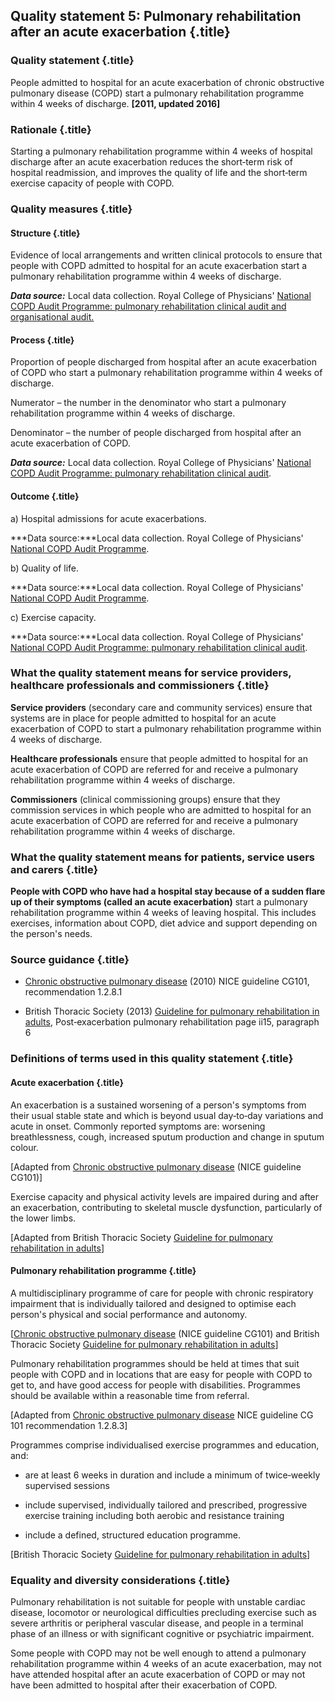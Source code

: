 Quality statement 5: Pulmonary rehabilitation after an acute exacerbation {.title}
-------------------------------------------------------------------------

### Quality statement {.title}

People admitted to hospital for an acute exacerbation of chronic
obstructive pulmonary disease (COPD) start a pulmonary rehabilitation
programme within 4 weeks of discharge. **[2011, updated 2016]**

### Rationale {.title}

Starting a pulmonary rehabilitation programme within 4 weeks of hospital
discharge after an acute exacerbation reduces the short‑term risk of
hospital readmission, and improves the quality of life and the
short‑term exercise capacity of people with COPD.

### Quality measures {.title}

#### Structure {.title}

Evidence of local arrangements and written clinical protocols to ensure
that people with COPD admitted to hospital for an acute exacerbation
start a pulmonary rehabilitation programme within 4 weeks of discharge.

***Data source:*** Local data collection. Royal College of Physicians'
[National COPD Audit Programme: pulmonary rehabilitation clinical audit
and organisational
audit.](https://www.rcplondon.ac.uk/projects/pulmonary-rehabilitation-workstream)

#### Process {.title}

Proportion of people discharged from hospital after an acute
exacerbation of COPD who start a pulmonary rehabilitation programme
within 4 weeks of discharge.

Numerator – the number in the denominator who start a pulmonary
rehabilitation programme within 4 weeks of discharge.

Denominator – the number of people discharged from hospital after an
acute exacerbation of COPD.

***Data source:*** Local data collection. Royal College of Physicians'
[National COPD Audit Programme: pulmonary rehabilitation clinical
audit](https://www.rcplondon.ac.uk/projects/national-copd-audit-programme-starting-2013).

#### Outcome {.title}

​a) Hospital admissions for acute exacerbations.

***Data source:***Local data collection. Royal College of Physicians'
[National COPD Audit
Programme](https://www.rcplondon.ac.uk/projects/national-copd-audit-programme-starting-2013).

​b) Quality of life.

***Data source:***Local data collection. Royal College of Physicians'
[National COPD Audit
Programme](https://www.rcplondon.ac.uk/projects/national-copd-audit-programme-starting-2013).

​c) Exercise capacity.

***Data source:***Local data collection. Royal College of Physicians'
[National COPD Audit Programme: pulmonary rehabilitation clinical
audit](https://www.rcplondon.ac.uk/projects/national-copd-audit-programme-starting-2013).

### What the quality statement means for service providers, healthcare professionals and commissioners {.title}

**Service providers** (secondary care and community services) ensure
that systems are in place for people admitted to hospital for an acute
exacerbation of COPD to start a pulmonary rehabilitation programme
within 4 weeks of discharge.

**Healthcare professionals** ensure that people admitted to hospital for
an acute exacerbation of COPD are referred for and receive a pulmonary
rehabilitation programme within 4 weeks of discharge.

**Commissioners** (clinical commissioning groups) ensure that they
commission services in which people who are admitted to hospital for an
acute exacerbation of COPD are referred for and receive a pulmonary
rehabilitation programme within 4 weeks of discharge.

### What the quality statement means for patients, service users and carers {.title}

**People with COPD who have had a hospital stay because of a sudden
flare up of their symptoms (called an acute exacerbation)** start a
pulmonary rehabilitation programme within 4 weeks of leaving hospital.
This includes exercises, information about COPD, diet advice and support
depending on the person's needs.

### Source guidance {.title}

-   [Chronic obstructive pulmonary
    disease](http://www.nice.org.uk/guidance/cg101) (2010) NICE
    guideline CG101, recommendation 1.2.8.1

-   British Thoracic Society (2013) [Guideline for pulmonary
    rehabilitation in
    adults](https://www.brit-thoracic.org.uk/guidelines-and-quality-standards/pulmonary-rehabilitation-guideline/),
    Post‑exacerbation pulmonary rehabilitation page ii15, paragraph 6

### Definitions of terms used in this quality statement {.title}

#### Acute exacerbation {.title}

An exacerbation is a sustained worsening of a person's symptoms from
their usual stable state and which is beyond usual day‑to‑day variations
and acute in onset. Commonly reported symptoms are: worsening
breathlessness, cough, increased sputum production and change in sputum
colour.

[Adapted from [Chronic obstructive pulmonary
disease](http://www.nice.org.uk/guidance/cg101) (NICE guideline CG101)]

Exercise capacity and physical activity levels are impaired during and
after an exacerbation, contributing to skeletal muscle dysfunction,
particularly of the lower limbs.

[Adapted from British Thoracic Society [Guideline for pulmonary
rehabilitation in
adults](https://www.brit-thoracic.org.uk/guidelines-and-quality-standards/pulmonary-rehabilitation-guideline/)]

#### Pulmonary rehabilitation programme {.title}

A multidisciplinary programme of care for people with chronic
respiratory impairment that is individually tailored and designed to
optimise each person's physical and social performance and autonomy.

[[Chronic obstructive pulmonary
disease](http://www.nice.org.uk/guidance/cg101) (NICE guideline CG101)
and British Thoracic Society [Guideline for pulmonary rehabilitation in
adults](https://www.brit-thoracic.org.uk/guidelines-and-quality-standards/pulmonary-rehabilitation-guideline/)]

Pulmonary rehabilitation programmes should be held at times that suit
people with COPD and in locations that are easy for people with COPD to
get to, and have good access for people with disabilities. Programmes
should be available within a reasonable time from referral.

[Adapted from [Chronic obstructive pulmonary
disease](http://www.nice.org.uk/guidance/cg101) NICE guideline CG 101
recommendation 1.2.8.3]

Programmes comprise individualised exercise programmes and education,
and:

-   are at least 6 weeks in duration and include a minimum of
    twice‑weekly supervised sessions

-   include supervised, individually tailored and prescribed,
    progressive exercise training including both aerobic and resistance
    training

-   include a defined, structured education programme.

[British Thoracic Society [Guideline for pulmonary rehabilitation in
adults](https://www.brit-thoracic.org.uk/guidelines-and-quality-standards/pulmonary-rehabilitation-guideline/)]

### Equality and diversity considerations {.title}

Pulmonary rehabilitation is not suitable for people with unstable
cardiac disease, locomotor or neurological difficulties precluding
exercise such as severe arthritis or peripheral vascular disease, and
people in a terminal phase of an illness or with significant cognitive
or psychiatric impairment.

Some people with COPD may not be well enough to attend a pulmonary
rehabilitation programme within 4 weeks of an acute exacerbation, may
not have attended hospital after an acute exacerbation of COPD or may
not have been admitted to hospital after their exacerbation of COPD.


